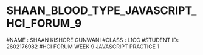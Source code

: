 # SHAAN_BLOOD_TYPE_JAVASCRIPT_HCI_FORUM_9

#NAME : SHAAN KISHORE GUNWANI 
#CLASS : L1CC
#STUDENT ID: 2602176982
#HCI FORUM WEEK 9 JAVASCRIPT PRACTICE 1
